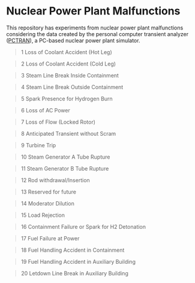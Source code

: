 # Nuclear Power Plant Malfunctions

This repository has experiments from nuclear power plant malfunctions considering the data created by the personal computer transient analyzer ([PCTRAN](http://www.microsimtech.com/pctran)), a PC-based nuclear power plant simulator.
 

>1 Loss of Coolant Accident (Hot Leg)

>2 Loss of Coolant Accident (Cold Leg)

>3 Steam Line Break Inside Containment

>4 Steam Line Break Outside Containment

>5 Spark Presence for Hydrogen Burn

>6 Loss of AC Power

>7 Loss of Flow (Locked Rotor)

>8 Anticipated Transient without Scram

>9 Turbine Trip

>10 Steam Generator A Tube Rupture

>11 Steam Generator B Tube Rupture

>12 Rod withdrawal/Insertion

>13 Reserved for future

>14 Moderator Dilution

>15 Load Rejection

>16 Containment Failure or Spark for H2 Detonation

>17 Fuel Failure at Power

>18 Fuel Handling Accident in Containment

>19 Fuel Handling Accident in Auxiliary Building

>20 Letdown Line Break in Auxiliary Building
